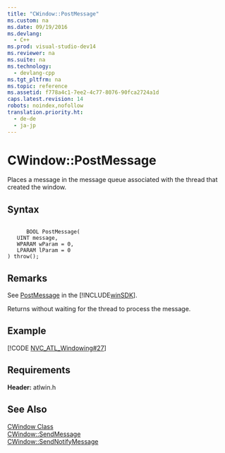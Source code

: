 ```yaml
---
title: "CWindow::PostMessage"
ms.custom: na
ms.date: 09/19/2016
ms.devlang: 
  - C++
ms.prod: visual-studio-dev14
ms.reviewer: na
ms.suite: na
ms.technology: 
  - devlang-cpp
ms.tgt_pltfrm: na
ms.topic: reference
ms.assetid: f778a4c1-7ee2-4c77-8076-90fca2724a1d
caps.latest.revision: 14
robots: noindex,nofollow
translation.priority.ht: 
  - de-de
  - ja-jp
---
```

# CWindow::PostMessage
Places a message in the message queue associated with the thread that created the window.  
  
## Syntax  
  
```  
  
      BOOL PostMessage(  
   UINT message,  
   WPARAM wParam = 0,  
   LPARAM lParam = 0   
) throw();  
```  
  
## Remarks  
 See [PostMessage](http://msdn.microsoft.com/library/windows/desktop/ms644944) in the [!INCLUDE[winSDK](../vs140/includes/winSDK_md.md)].  
  
 Returns without waiting for the thread to process the message.  
  
## Example  
 [!CODE [NVC_ATL_Windowing#27](../CodeSnippet/VS_Snippets_Cpp/NVC_ATL_Windowing#27)]  
  
## Requirements  
 **Header:** atlwin.h  
  
## See Also  
 [CWindow Class](../vs140/CWindow-Class.md)   
 [CWindow::SendMessage](../vs140/CWindow--SendMessage.md)   
 [CWindow::SendNotifyMessage](../vs140/CWindow--SendNotifyMessage.md)